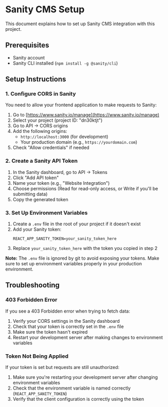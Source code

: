 # Sanity CMS Setup

This document explains how to set up Sanity CMS integration with this project.

## Prerequisites

- Sanity account
- Sanity CLI installed (`npm install -g @sanity/cli`)

## Setup Instructions

### 1. Configure CORS in Sanity

You need to allow your frontend application to make requests to Sanity:

1. Go to [https://www.sanity.io/manage](https://www.sanity.io/manage)
2. Select your project (project ID: "dn30ktjt")
3. Go to API → CORS origins
4. Add the following origins:
   - `http://localhost:3000` (for development)
   - Your production domain (e.g., `https://yourdomain.com`)
5. Check "Allow credentials" if needed

### 2. Create a Sanity API Token

1. In the Sanity dashboard, go to API → Tokens
2. Click "Add API token"
3. Name your token (e.g., "Website Integration")
4. Choose permissions (Read for read-only access, or Write if you'll be submitting data)
5. Copy the generated token

### 3. Set Up Environment Variables

1. Create a `.env` file in the root of your project if it doesn't exist
2. Add your Sanity token:
   ```
   REACT_APP_SANITY_TOKEN=your_sanity_token_here
   ```
3. Replace `your_sanity_token_here` with the token you copied in step 2

**Note:** The `.env` file is ignored by git to avoid exposing your tokens. Make sure to set up environment variables properly in your production environment.

## Troubleshooting

### 403 Forbidden Error

If you see a 403 Forbidden error when trying to fetch data:

1. Verify your CORS settings in the Sanity dashboard
2. Check that your token is correctly set in the `.env` file
3. Make sure the token hasn't expired
4. Restart your development server after making changes to environment variables

### Token Not Being Applied

If your token is set but requests are still unauthorized:

1. Make sure you're restarting your development server after changing environment variables
2. Check that the environment variable is named correctly (`REACT_APP_SANITY_TOKEN`)
3. Verify that the client configuration is correctly using the token 